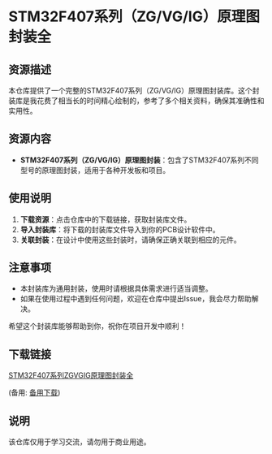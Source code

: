 # STM32F407系列（ZG/VG/IG）原理图封装全

## 资源描述

本仓库提供了一个完整的STM32F407系列（ZG/VG/IG）原理图封装库。这个封装库是我花费了相当长的时间精心绘制的，参考了多个相关资料，确保其准确性和实用性。

## 资源内容

- **STM32F407系列（ZG/VG/IG）原理图封装**：包含了STM32F407系列不同型号的原理图封装，适用于各种开发板和项目。

## 使用说明

1. **下载资源**：点击仓库中的下载链接，获取封装库文件。
2. **导入封装库**：将下载的封装库文件导入到你的PCB设计软件中。
3. **关联封装**：在设计中使用这些封装时，请确保正确关联到相应的元件。

## 注意事项

- 本封装库为通用封装，使用时请根据具体需求进行适当调整。
- 如果在使用过程中遇到任何问题，欢迎在仓库中提出Issue，我会尽力帮助解决。

希望这个封装库能够帮助到你，祝你在项目开发中顺利！

## 下载链接
[STM32F407系列ZGVGIG原理图封装全](https://pan.quark.cn/s/1d7c17307e97) 

(备用: [备用下载](https://pan.baidu.com/s/1qJptxPnFG5w_1QiA8XnKAw?pwd=1234))

## 说明

该仓库仅用于学习交流，请勿用于商业用途。
